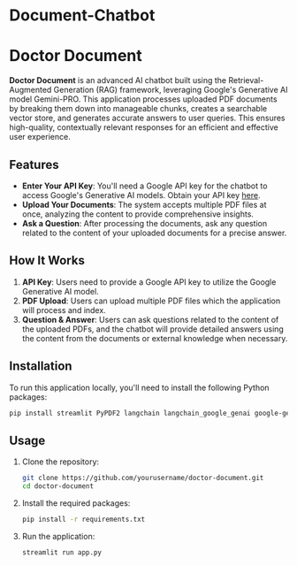 # Document-Chatbot


# Doctor Document


**Doctor Document** is an advanced AI chatbot built using the Retrieval-Augmented Generation (RAG) framework, leveraging Google's Generative AI model Gemini-PRO. This application processes uploaded PDF documents by breaking them down into manageable chunks, creates a searchable vector store, and generates accurate answers to user queries. This ensures high-quality, contextually relevant responses for an efficient and effective user experience.

## Features

- **Enter Your API Key**: You'll need a Google API key for the chatbot to access Google's Generative AI models. Obtain your API key [here](https://makersuite.google.com/app/apikey).
- **Upload Your Documents**: The system accepts multiple PDF files at once, analyzing the content to provide comprehensive insights.
- **Ask a Question**: After processing the documents, ask any question related to the content of your uploaded documents for a precise answer.

## How It Works

1. **API Key**: Users need to provide a Google API key to utilize the Google Generative AI model.
2. **PDF Upload**: Users can upload multiple PDF files which the application will process and index.
3. **Question & Answer**: Users can ask questions related to the content of the uploaded PDFs, and the chatbot will provide detailed answers using the content from the documents or external knowledge when necessary.

## Installation

To run this application locally, you'll need to install the following Python packages:

```bash
pip install streamlit PyPDF2 langchain langchain_google_genai google-generativeai faiss-cpu
```

## Usage

1. Clone the repository:
    ```bash
    git clone https://github.com/yourusername/doctor-document.git
    cd doctor-document
    ```

2. Install the required packages:
    ```bash
    pip install -r requirements.txt
    ```

3. Run the application:
    ```bash
    streamlit run app.py
    ```

